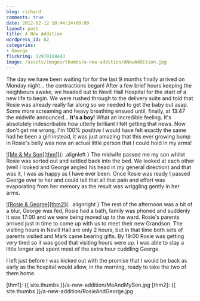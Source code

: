 ```yaml
---
blog: richard
comments: true
date: 2012-02-12 10:44:24+00:00
layout: post
title: A New Addition
wordpress_id: 82
categories:
- George
flickrimg: 12970108443
image: /assets/images/thumbs/a-new-addition/ANewAddition.jpg
---
```


The day we have been waiting for for the last 9 months finally arrived on Monday night... the
contractions began! After a few brief hours keeping the neighbours awake, we headed out to Nevill
Hall Hospital for the start of a new life to begin. We were rushed through to the delivery suite and
told that Rosie was already really far along so we needed to get the baby out asap. Some more
screaming and heavy breathing ensued until, finally, at 13:47 the midwife announced...
**It's a boy!** What an incredible feeling. It's absolutely indescribable how utterly brilliant I
felt getting that news. Now don't get me wrong, I'm 100% positive I would have felt exactly the same
had he been a girl instead, it was just amazing that this ever growing bump in Rosie's belly was now
an actual little person that I could hold in my arms!

[![Me & My Son][thm1]][img1]{: .alignleft }
The midwife passed me my son whilst Rosie was sorted out and settled back into the bed. We looked at
each other (well I looked and George angled his head in my general direction) and that was it, I was
as happy as I have ever been. Once Rosie was ready I passed George over to her and could tell that
all that pain and effort was evaporating from her memory as the result was wriggling gently in her
arms.

[![Rosie & George][thm2]][img2]{: .alignright }
The rest of the afternoon was a bit of a blur, George was fed, Rosie had a bath, family was phoned
and suddenly it was 17:00 and we were being moved up to the ward. Rosie's parents arrived just in
time to come up with us to meet their new Grandson. The visiting hours in Nevill Hall are only 2
hours, but in that time both sets of parents visited and Mark came bearing gifts. By 19:00 Rosie was
getting very tired so it was good that visiting hours were up. I was able to stay a little longer
and spent most of the extra hour cuddling George.

I left just before I was kicked out with the promise that I would be back as early as the hospital
would allow, in the morning, ready to take the two of them home.

[thm1]: {{ site.thumbs }}/a-new-addition/MeAndMySon.jpg 
[thm2]: {{ site.thumbs }}/a-new-addition/RosieAndGeorge.jpg 

[img1]: https://www.flickr.com/photos/richard-perry/12969955615
[img2]: https://www.flickr.com/photos/richard-perry/12970096333